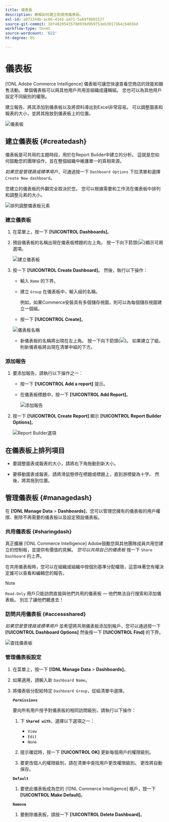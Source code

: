 ```yaml
---
title: 儀表板
description: 瞭解如何建立和使用儀表板。
exl-id: a872344b-ac66-41eb-a471-5a69f8802527
source-git-commit: 3bf4829543579d939d959753eb3017364c6465bd
workflow-type: tm+mt
source-wordcount: '622'
ht-degree: 0%

---
```


# 儀表板

[!DNL Adobe Commerce Intelligence] 儀表板可讓您快速查看您商店的效能和銷售活動。 單個儀表板可以與其他用戶共用並組織成邏輯組。 您也可以為其他用戶設定不同級別的權限。

建立報告、將其添加到儀表板以及將資料導出到Excel非常容易。 可以調整圖表和報表的大小，並將其拖放到儀表板上的位置。

![儀表板](../../assets/magento-bi-report-builder-revenue-by-products-formula-report-holiday-sales-dashboard.png)

## 建立儀表板 {#createdash}

儀表板是可共用的主題時段，用於在Report Builder中建立的分析。 這就是您如何鼓勵您的團隊協作，並在整個組織中維護單一的真相來源。

*如果您是管理員或標準用戶*，可通過按一下 `Dashboard Options` 下拉清單和選擇 `Create New dashboard`。

您建立的儀表板的外觀完全取決於您。 您可以根據需要和工作流在儀表板中排列和調整元素的大小。

![排列調整儀表板元素](../../assets/arrange_resize_dashboard_element.gif)

### 建立儀表板

1. 在菜單上，按一下 **[!UICONTROL Dashboards]**。

1. 預設儀表板的名稱出現在儀表板標題的左上角。 按一下向下箭頭(![](../../assets/magento-bi-btn-down.png))顯示可用選項。

   ![建立儀表板](../../assets/magento-bi-dashboard-create.png)

1. 按一下 **[!UICONTROL Create Dashboard]**。 然後，執行以下操作：

   * 輸入 `Name` 的下界。

   * 建立 `Group` 在儀表板中，輸入組的名稱。

      例如，如果Commerce安裝具有多個儲存視圖，則可以為每個儲存視圖建立一個組。

   * 按一下 **[!UICONTROL Create]**。

   ![儀表板名稱](../../assets/magento-bi-dashboard-create-name.png)

   * 新儀表板的名稱將出現在左上角。 按一下向下箭頭(![](../../assets/magento-bi-btn-down.png))。 如果建立了組，則新儀表板將出現在清單中組的下方。


### 添加報告

1. 要添加報告，請執行以下操作之一：

   * 按一下 **[!UICONTROL Add a report]** 提示。

   * 在儀表板標題中，按一下 **[!UICONTROL Add Report]**。

      ![添加報告](../../assets/magento-bi-dashboard-create-add-report.png)

1. 按一下 **[!UICONTROL Create Report]** 顯示 **[!UICONTROL Report Builder Options]**。

   ![Report Builder選項](../../assets/magento-bi-report-builder.png)

## 在儀表板上排列項目

* 要調整圖表或報表的大小，請將右下角拖動到新大小。

* 要移動圖表或報表，請將滑鼠懸停在標題或標題上，直到游標變為十字。 然後，將其拖到位置。

## 管理儀表板 {#managedash}

在 **[!DNL Manage Data** > **Dashboards]**，您可以管理您擁有的儀表板的用戶權限、刪除不再需要的儀表板以及設定預設儀表板。

### 共用儀表板 {#sharingdash}

真正擴展 [!DNL Commerce Intelligence] Adobe鼓勵您與其他團隊成員共用您建立的控制板，並提供有價值的見解。 *您可以共用自己的儀表板* 按一下 `Share Dashboard` 的上界。

在共用儀表板時，您可以在組織或組織中按個別基準分配權限，這意味著您有權決定誰可以查看和編輯您的報告。

>[!NOTE]
>
>`Read-Only` 用戶只能訪問直接與他們共用的儀表板 — 他們無法自行搜索和添加儀表板。 別忘了讓他們聽進去！

### 訪問共用儀表板 {#accessshared}

*如果您是管理員或標準用戶* 並希望將共用儀表板添加到帳戶，您可以通過按一下 **[!UICONTROL Dashboard Options]** 然後按一下 **[!UICONTROL Find]** 的下界。

![查找儀表板](../../assets/find_dashboard.png)<!--{: width="1000" height="535"}-->

### 管理儀表板設定

1. 在菜單上，按一下 **[!DNL Manage Data** > **Dashboards]**。

1. 如果適用，請輸入新 `Dashboard Name`。

1. 將儀表板分配給特定 `Dashboard Group`，從組清單中選擇。

   **`Permissions`**

   要向所有用戶授予對儀表板的相同訪問級別，請執行以下操作：

   1. 下 **`Shared with`**，選擇以下選項之一：

      * `View`
      * `Edit`
      * `None`
   1. 提示確認時，按一下 **[!UICONTROL OK]** 更新每個用戶的權限級別。

   1. 要更改個人的權限級別，請在清單中查找用戶更改權限級別。 更改將自動保存。

   **`Default`**

   1. 要使此儀表板成為您的 [!DNL Commerce Intelligence] 帳戶，按一下 **[!UICONTROL Make Default]**。

   **`Remove`**

   1. 要刪除儀表板，請按一下 **[!UICONTROL Delete Dashboard]**。
